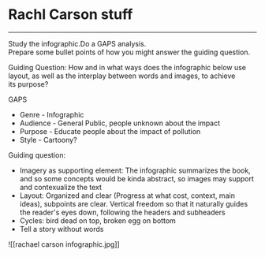 # Rachl Carson stuff
---
Study the infographic.Do a GAPS analysis.  
Prepare some bullet points of how you might answer the guiding question.  
  
Guiding Question: How and in what ways does the infographic below use  
layout, as well as the interplay between words and images, to achieve  
its purpose?

GAPS
- Genre - Infographic
- Audience - General Public, people unknown about the impact
- Purpose - Educate people about the impact of pollution
- Style - Cartoony?

Guiding question:
- Imagery as supporting element: The infographic summarizes the book, and so some concepts would be kinda abstract, so images may support and contexualize the text
- Layout: Organized and clear (Progress at what cost, context, main ideas), subpoints are clear. Vertical freedom so that it naturally guides the reader's eyes down, following the headers and subheaders
- Cycles: bird dead on top, broken egg on bottom
- Tell a story without words

![[rachael carson infographic.jpg]]
